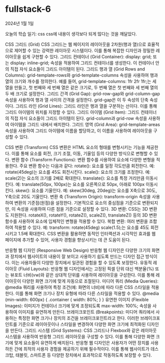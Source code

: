 # fullstack-6

2024년 1월 1일 

오늘의 학습 일기: css
css에 내용이 생각보다 되게 많다는 것을 깨달았다. 

CSS 그리드 (Grid)
CSS 그리드는 웹 페이지의 레이아웃을 2차원(행과 열)으로 효율적으로 제어할 수 있는 강력한 레이아웃 시스템이다. 이를 통해 복잡한 디자인과 정밀한 레이아웃을 쉽게 구현할 수 있다.
그리드 컨테이너 (Grid Container): display: grid; 또는 display: inline-grid; 속성을 적용하여 그리드 컨테이너를 생성한다. 이 컨테이너 안의 직접 자식 요소들이 그리드 아이템이 된다.
그리드 행과 열 (Grid Rows and Columns): grid-template-rows와 grid-template-columns 속성을 사용하여 행과 열의 크기와 개수를 정의한다. 예를 들어, grid-template-columns: 1fr 2fr 1fr;는 세 열을 만들고, 첫 번째와 세 번째 열은 같은 크기로, 두 번째 열은 첫 번째와 세 번째 열의 두 배 크기로 설정한다.
그리드 간격 (Grid Gap): grid-row-gap와 grid-column-gap 속성을 사용하여 행과 열 사이의 간격을 설정한다. grid-gap은 이 두 속성의 단축 속성이다.
그리드 라인 (Grid Lines): 그리드 라인은 행과 열을 구분하는 선이다. 이를 통해 그리드 아이템의 위치를 지정할 수 있다.
그리드 아이템 (Grid Item): 그리드 컨테이너의 직접 자식 요소들이 그리드 아이템이 된다. grid-column과 grid-row 속성을 사용하여 아이템을 그리드 내에서 배치한다.
그리드 영역 (Grid Area): grid-template-areas 속성을 사용하여 그리드 아이템에 이름을 할당하고, 이 이름을 사용하여 레이아웃을 구성할 수 있다.

CSS 변환 (Transform)
CSS 변환은 HTML 요소의 형태를 변형시키는 기능을 제공한다. 이를 통해 요소를 회전, 크기 조절, 이동, 기울임 등의 다양한 방식으로 변형할 수 있다.
변환 함수 (Transform Functions): 변환 함수를 사용하여 요소에 다양한 변형을 적용한다. 주요 변환 함수는 다음과 같다:
rotate(): 요소를 일정 각도만큼 회전한다. 예: rotate(45deg)는 요소를 45도 회전시킨다.
scale(): 요소의 크기를 조정한다. 예: scale(2)는 요소의 크기를 2배로 확대한다.
translate(): 요소를 특정 거리만큼 이동시킨다. 예: translate(50px, 100px)는 요소를 오른쪽으로 50px, 아래로 100px 이동시킨다.
skew(): 요소를 기울인다. 예: skew(30deg, 20deg)는 요소를 X축으로 30도, Y축으로 20도 기울인다.
변환 축 (Transform Origin): transform-origin 속성을 사용하여 변환의 기준점(원점)을 설정한다. 기본적으로 요소의 중심점을 기준으로 변환되지만, 이 속성을 사용하여 다른 점을 기준으로 설정할 수 있다.
3D 변환: CSS는 3D 변환도 지원한다. rotateX(), rotateY(), rotateZ(), scaleZ(), translateZ() 등의 3D 변환 함수를 사용하여 요소에 입체적인 변형을 적용할 수 있다.
복합 변환: 여러 변환을 조합하여 적용할 수 있다. 예: transform: rotate(45deg) scale(1.5);는 요소를 45도 회전시키고 1.5배 확대한다.
CSS 변환을 활용하면 동적인 인터랙션과 시각적인 효과를 웹 페이지에 추가할 수 있어, 사용자 경험을 향상시키는 데 큰 도움이 된다.

반응형 웹 디자인 (Responsive Web Design)
반응형 웹 디자인은 다양한 크기의 화면과 장치에서 웹사이트의 내용이 잘 보이고 사용하기 쉽도록 만드는 디자인 접근 방식이다. 이는 사용자들이 다양한 장치에서 일관된 경험을 할 수 있도록 보장한다.
유동적 레이아웃 (Fluid Layouts): 반응형 웹 디자인에서는 고정된 픽셀 단위 대신 백분율(%) 또는 뷰포트 너비(vw)와 같은 상대적 단위를 사용하여 레이아웃을 구성한다. 이를 통해 레이아웃이 다양한 화면 크기에 맞게 자동으로 조절된다.
미디어 쿼리 (Media Queries): @media 쿼리를 사용하여 특정 조건(예: 화면의 너비)에 따라 다른 CSS 스타일을 적용한다. 이를 통해 화면 크기나 장치 유형에 따라 다른 스타일을 적용할 수 있다.
@media (min-width: 600px) {
  .container {
    width: 80%;
  }
}
유연한 이미지 (Flexible Images): 이미지가 컨테이너 크기에 맞게 조정되도록 max-width: 100%; 속성을 사용하여 이미지를 유연하게 만든다.
브레이크포인트 (Breakpoints): 미디어 쿼리에서 사용하는 특정한 화면 크기나 장치의 조건을 브레이크포인트라고 한다. 이러한 브레이크포인트를 기준으로 레이아웃이나 스타일을 변경하여 다양한 화면 크기에 최적화된 디자인을 만든다.
그리드 시스템 (Grid Systems): CSS 그리드나 Flexbox와 같은 레이아웃 시스템을 사용하여 반응형 그리드 레이아웃을 구성할 수 있다. 이를 통해 다양한 화면 크기에 맞게 요소들이 유연하게 배치된다.
반응형 웹 디자인은 사용자가 어떤 장치를 사용하든 간에 최적의 사용자 경험을 제공하기 위해 필수적이다. 이를 통해 웹사이트가 데스크탑, 태블릿, 스마트폰 등 다양한 장치에서 효과적으로 작동하도록 보장할 수 있다.
